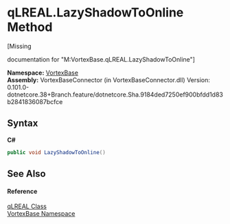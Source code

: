 # qLREAL.LazyShadowToOnline Method 
 

\[Missing <summary> documentation for "M:VortexBase.qLREAL.LazyShadowToOnline"\]

**Namespace:**&nbsp;<a href="N_VortexBase.md">VortexBase</a><br />**Assembly:**&nbsp;VortexBaseConnector (in VortexBaseConnector.dll) Version: 0.101.0-dotnetcore.38+Branch.feature/dotnetcore.Sha.9184ded7250ef900bfdd1d83b2841836087bcfce

## Syntax

**C#**<br />
``` C#
public void LazyShadowToOnline()
```


## See Also


#### Reference
<a href="T_VortexBase_qLREAL.md">qLREAL Class</a><br /><a href="N_VortexBase.md">VortexBase Namespace</a><br />